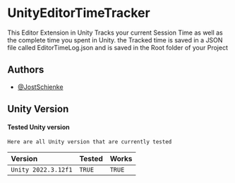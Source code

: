 # UnityEditorTimeTracker
This Editor Extension in Unity Tracks your current Session Time as well as the complete time you spent in Unity.
the Tracked time is saved in a JSON file called EditorTimeLog.json and is saved in the Root folder of your Project


## Authors

- [@JostSchienke](https://github.com/JostSchienke)


## Unity Version

#### Tested Unity version

```
Here are all Unity version that are currently tested
```

| Version | Tested     | Works                |
| :-------- | :------- | :------------------------- |
| `Unity 2022.3.12f1` | `TRUE` | `TRUE` |

